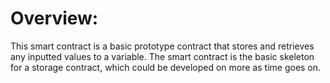 # Overview:
  This smart contract is a basic prototype contract that stores and retrieves any inputted values to a variable. 
  The smart contract is the basic skeleton for a storage contract, which could be developed on more as time goes on.
    
